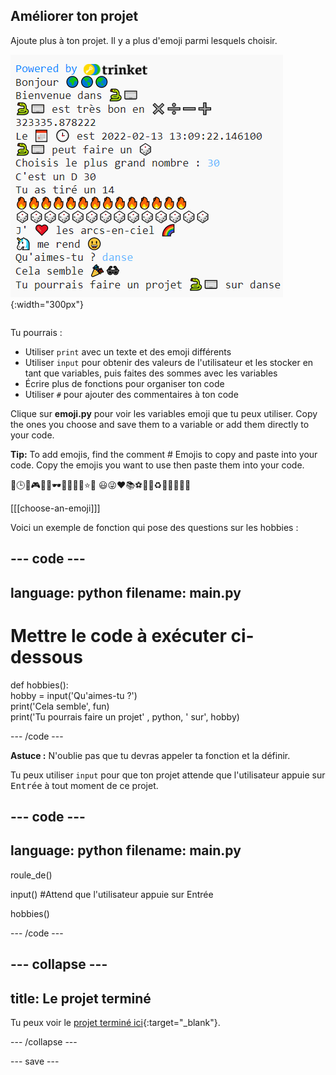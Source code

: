 ## Améliorer ton projet

<div style="display: flex; flex-wrap: wrap">
<div style="flex-basis: 200px; flex-grow: 1; margin-right: 15px;">
Ajoute plus à ton projet. Il y a plus d'emoji parmi lesquels choisir.
  </div>
<div>

![Un projet plus long dans la zone de sortie avec plus de texte, d'emoji et d'entrées.](images/upgrade_ideas.png){:width="300px"} 

</div>
</div>

Tu pourrais :
+ Utiliser `print` avec un texte et des emoji différents
+ Utiliser `input` pour obtenir des valeurs de l'utilisateur et les stocker en tant que variables, puis faites des sommes avec les variables
+ Écrire plus de fonctions pour organiser ton code
+ Utiliser `#` pour ajouter des commentaires à ton code

Clique sur **emoji.py** pour voir les variables emoji que tu peux utiliser. Copy the ones you choose and save them to a variable or add them directly to your code.

**Tip:** To add emojis, find the comment # Emojis to copy and paste into your code. Copy the emojis you want to use then paste them into your code.

📅🕒🎨🎮🔬🎉🕶️🎲🦄🚀💯⭐💛 😃😜❤️📚⚽🎾👟♻️🌳🔥✨🥺🌈

[[[choose-an-emoji]]]

Voici un exemple de fonction qui pose des questions sur les hobbies :

--- code ---
---
language: python
filename: main.py
---

# Mettre le code à exécuter ci-dessous
def hobbies():   
hobby = input('Qu\'aimes-tu ?')   
print('Cela semble', fun)   
print('Tu pourrais faire un projet' , python, ' sur', hobby)

--- /code ---

**Astuce :** N'oublie pas que tu devras appeler ta fonction et la définir.

Tu peux utiliser `input` pour que ton projet attende que l'utilisateur appuie sur <kbd>Entrée</kbd> à tout moment de ce projet.

--- code ---
---
language: python
filename: main.py
---

roule_de()

input() #Attend que l'utilisateur appuie sur Entrée

hobbies()

--- /code ---

--- collapse ---
---
title: Le projet terminé
---

Tu peux voir le [projet terminé ici](https://trinket.io/embed/python/e13f9e6c62){:target="_blank"}.

--- /collapse ---

--- save ---
